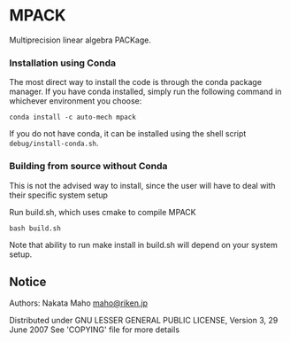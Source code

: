 # MPACK

Multiprecision linear algebra PACKage.

### Installation using Conda

The most direct way to install the code is through the conda package manager.
If you have conda installed, simply run the following command in whichever
environment you choose:
```
conda install -c auto-mech mpack
```
If you do not have conda, it can be installed using the shell script
`debug/install-conda.sh`.

### Building from source without Conda

This is not the advised way to install, since the user will have to deal with their specific system setup

Run build.sh, which uses cmake to compile MPACK
```
bash build.sh
```

Note that ability to run make install in build.sh will depend on your system setup.


## Notice 

Authors:
Nakata Maho <maho@riken.jp>

Distributed under GNU LESSER GENERAL PUBLIC LICENSE, Version 3, 29 June 2007
See 'COPYING' file for more details
